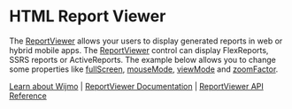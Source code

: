 HTML Report Viewer
==================

The [ReportViewer](https://www.grapecity.com/wijmo/api/classes/wijmo_viewer.reportviewer.html) allows your users to display generated reports in web or hybrid mobile apps. The [ReportViewer](https://www.grapecity.com/wijmo/api/classes/wijmo_viewer.reportviewer.html) control can display FlexReports, SSRS reports or ActiveReports.  The example below allows you to change some properties like [fullScreen](https://www.grapecity.com/wijmo/api/classes/wijmo_viewer.reportviewer.html#fullscreen), [mouseMode](https://www.grapecity.com/wijmo/api/classes/wijmo_viewer.reportviewer.html#mousemode), [viewMode](https://www.grapecity.com/wijmo/api/classes/wijmo_viewer.reportviewer.html#viewmode) and [zoomFactor](https://www.grapecity.com/wijmo/api/classes/wijmo_viewer.reportviewer.html#zoomfactor).

[Learn about Wijmo](https://www.grapecity.com/wijmo) | [ReportViewer Documentation](https://www.grapecity.com/wijmo/docs/Topics/Viewer/Report-Viewer) | [ReportViewer API Reference](https://www.grapecity.com/wijmo/api/classes/wijmo_viewer.reportviewer.html)